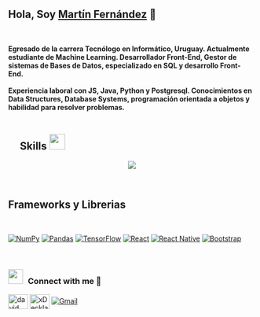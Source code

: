 ## Hola, Soy <a href="https://100rabhcsmc.github.io/Me.io/" target="blank">Martín Fernández</a> 👋
<br>
  <p>
    <strong>
      Egresado de la carrera Tecnólogo en Informático, Uruguay. Actualmente estudiante de Machine Learning. Desarrollador Front-End, Gestor de sistemas de Bases de Datos, especializado en SQL y desarrollo Front-End. <br><br>
      Experiencia laboral con JS, Java, Python y Postgresql. Conocimientos en Data Structures, Database Systems, programación orientada a objetos y habilidad para resolver problemas.<br><br>
    </strong>
  </p>

<div id="user-content-toc">
  <ul align="left">
    <h2> Skills <img src = "https://media2.giphy.com/media/QssGEmpkyEOhBCb7e1/giphy.gif?cid=ecf05e47a0n3gi1bfqntqmob8g9aid1oyj2wr3ds3mg700bl&rid=giphy.gif" width = 32px> </h2>
  </ul>
</div>
<!--tech stack icons-->
<p align="center">
  <a href="https://skillicons.dev">
    <img src="https://skillicons.dev/icons?i=git,cpp,css,discord,docker,postgres,figma,firebase,redis,github,html,js,linux,mongodb,mysql,nextjs,nodejs,postman,py,react,ts,vscode" />
  </a>
</p>
<Br>

<h2>Frameworks y Librerias </h2> <Br>
<p>
    <a href="#"><img alt="NumPy" src="https://img.shields.io/badge/Numpy%20-%23013243.svg?logo=numpy&logoColor=white"></a>
    <a href="#"><img alt="Pandas" src="https://img.shields.io/badge/Pandas%20-%23150458.svg?logo=pandas&logoColor=white"></a>
    <a href="#"><img alt="TensorFlow" src="https://img.shields.io/badge/TensorFlow%20-%23FF6F00.svg?logo=TensorFlow&logoColor=white"></a>
    <a href="#"><img alt="React" src="https://img.shields.io/badge/React-20232A?style=for-the-badge&logo=react&logoColor=61DAFB"></a>
    <a href="#"><img alt="React Native" src="https://img.shields.io/badge/React_Native-20232A?style=for-the-badge&logo=react&logoColor=61DAFB"></a>
    <a href="#"><img alt="Bootstrap" src="https://img.shields.io/badge/Bootstrap-563D7C?style=for-the-badge&logo=bootstrap&logoColor=white"></a>

</p>

<Br>
<h3 align="left" > <img src="https://media.giphy.com/media/iY8CRBdQXODJSCERIr/giphy.gif" width="30" height="30" style="margin-right: 10px;">Connect with me 🤝 </h3>

<p align="left">
<a href="https://www.linkedin.com/in/" target="blank"><img align="center" src="https://raw.githubusercontent.com/rahuldkjain/github-profile-readme-generator/master/src/images/icons/Social/linked-in-alt.svg" alt="david mendoza ramos" height="30" width="40" /></a>
<a href="https://discord.gg/" target="blank"><img align="center" src="https://raw.githubusercontent.com/rahuldkjain/github-profile-readme-generator/master/src/images/icons/Social/discord.svg" alt="xDeckland#0872" height="30" width="40" /></a>
  <a href="mailto:fernandez1490@gmail.com"><img alt="Gmail" title="fernandez1490@gmail.com" src="https://img.shields.io/badge/Gmail-D14836?style=for-the-badge&logo=gmail&logoColor=white"></a>
</p>
